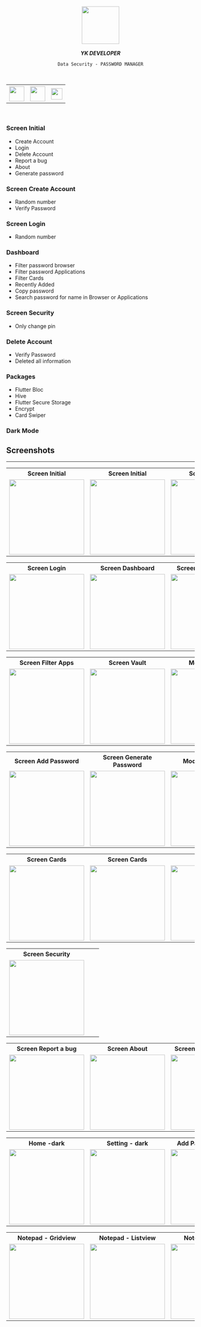 
<div align="center">

  ### <img src="https://avatars.githubusercontent.com/u/76232843?s=400&u=52234351df87372dea43a90243320f9e6a78e70c&v=4" height="100px"/> 

  ***YK DEVELOPER***
</div>

<div align="center">

    Data Security - PASSWORD MANAGER

</div>

<br>
<table>
    <tr>
        <th style="text-align:center">
            <a href="https://cutt.ly/pckBg9D">
                <img src="https://cdn.svgporn.com/logos/youtube-icon.svg" width="40">
            </a>
        </th>
        <th style="text-align:center">
            <a href="https://www.instagram.com/frave_developer">
                <img src="https://github.com/aritraroy/social-icons/blob/master/instagram-icon.png?raw=true" width="40">
            </a>
        </th>
        <th style="text-align:center">
            <a href="#">
                <img src="https://cdn.svgporn.com/logos/google-gmail.svg" width="30">
            </a>
        </th>
    </tr>
</table>
<br>

### Screen Initial
- Create Account
- Login
- Delete Account
- Report a bug
- About
- Generate password

### Screen Create Account
- Random number
- Verify Password

### Screen Login
- Random number

### Dashboard
- Filter password browser
- Filter password Applications
- Filter Cards
- Recently Added
- Copy password 
- Search password for name in Browser or Applications

### Screen Security
- Only change pin

### Delete Account
- Verify Password
- Deleted all information


### Packages
- Flutter Bloc
- Hive
- Flutter Secure Storage
- Encrypt
- Card Swiper

### Dark Mode

## Screenshots
---

<table >
    <tr>
        <th style="text-align:center">Screen Initial</th>
        <th style="text-align:center">Screen Initial</th>
        <th style="text-align:center">Screen Login</th>
    </tr>
    <tr>
        <td><img src="./screenshots/initial-white.png" alt="" width="200"></td>
        <td><img src="./screenshots/initial-black.png" alt="" width="200"></td>
        <td><img src="./screenshots/login.png" alt="" width="200"></td>
    </tr>
</table>

<table >
    <tr>
        <th style="text-align:center">Screen Login</th>
        <th style="text-align:center">Screen Dashboard</th>
        <th style="text-align:center">Screen Filter Browser</th>
    </tr>
    <tr>
        <td><img src="./screenshots/login.png" alt="" width="200"></td>
        <td><img src="./screenshots/dashboard.png" alt="" width="200"></td>
        <td><img src="./screenshots/filter-password-browser.png" alt="" width="200"></td>
    </tr>
</table>

<table >
    <tr>
        <th style="text-align:center">Screen Filter Apps</th>
        <th style="text-align:center">Screen Vault</th>
        <th style="text-align:center">Modal Added</th>
    </tr>
    <tr>
        <td><img src="./screenshots/filter-password-app.png" alt="" width="200"></td>
        <td><img src="./screenshots/vault.png" alt="" width="200"></td>
        <td><img src="./screenshots/modal-action.png" alt="" width="200"></td>
    </tr>
</table>

<table >
    <tr>
        <th style="text-align:center">Screen Add Password</th>
        <th style="text-align:center">Screen Generate Password</th>
        <th style="text-align:center">Modal Add Cards</th>
    </tr>
    <tr>
        <td><img src="./screenshots/add-password.png" alt="" width="200"></td>
        <td><img src="./screenshots/generate-password-initial.png" alt="" width="200"></td>
        <td><img src="./screenshots/add-card.png" alt="" width="200"></td>
    </tr>
</table>

<table >
    <tr>
        <th style="text-align:center">Screen Cards</th>
        <th style="text-align:center">Screen Cards</th>
        <th style="text-align:center">Settings</th>
    </tr>
    <tr>
        <td><img src="./screenshots/vault-cards.png" alt="" width="200"></td>
        <td><img src="./screenshots/vault-cards-two.png" alt="" width="200"></td>
        <td><img src="./screenshots/settings.png" alt="" width="200"></td>
    </tr>
</table>

<table>
    <tr>
        <th style="text-align:center">Screen Security</th>
        <th style="text-align:center"></th>
        <th style="text-align:center"></th>
    </tr>
    <tr>
        <td><img src="./screenshots/security.png" alt="" width="200"></td>
        <td></td>
        <td></td>
    </tr>
</table>

<table >
    <tr>
        <th style="text-align:center">Screen Report a bug</th>
        <th style="text-align:center">Screen About</th>
        <th style="text-align:center">Screen Delete Account</th>
    </tr>
    <tr>
        <td><img src="./screenshots/bugs.png" alt="" width="200"></td>
        <td><img src="./screenshots/about.png" alt="" width="200"></td>
        <td><img src="./screenshots/delete-account.png" alt="" width="200"></td>
    </tr>
</table>

<table >
    <tr>
        <th style="text-align:center">Home -dark</th>
        <th style="text-align:center">Setting - dark</th>
        <th style="text-align:center">Add Password - dark</th>
    </tr>
    <tr>
        <td><img src="./screenshots/home-dark.png" alt="" width="200"></td>
        <td><img src="./screenshots/setting-dark.png" alt="" width="200"></td>
        <td><img src="./screenshots/add-password-dark.png" alt="" width="200"></td>
    </tr>
</table>

<table >
    <tr>
        <th style="text-align:center">Notepad - Gridview</th>
        <th style="text-align:center">Notepad - Listview</th>
        <th style="text-align:center">Notepad options</th>
    </tr>
    <tr>
        <td><img src="./screenshots/notead-gridview.png" alt="" width="200"></td>
        <td><img src="./screenshots/notepad-listview.png" alt="" width="200"></td>
        <td><img src="./screenshots/notepad-options.png" alt="" width="200"></td>
    </tr>
</table>

